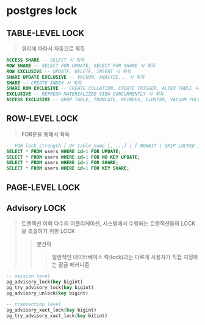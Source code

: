 # postgres lock

## TABLE-LEVEL LOCK

> 쿼리에 따라서 자동으로 획득

```sql
ACCESS SHARE -- SELECT 시 획득
ROW SHARE -- SELECT FOR UPDATE, SELECT FOR SHARE 시 획득
ROW EXCLUSIVE -- UPDATE, DELETE, INSERT 시 획득
SHARE UPDATE EXCLUSIVE -- VACUUM, ANALYZE... 시 획득
SHARE -- CREATE INDEX 시 획득
SHARE ROW EXCLUSIVE -- CREATE COLLATION, CREATE TRIGGER, ALTER TABLE 시 획득
EXCLUSIVE -- REFRESH MATERIALIZED VIEW CONCURRENTLY 시 획득
ACCESS EXCLUSIVE -- DROP TABLE, TRUNCATE, REINDEX, CLUSTER, VACUUM FULL, REFRESH MATERIALIZED VIEW... 시 획득
```

## ROW-LEVEL LOCK

> FOR문을 통해서 획득

```sql
-- FOR lock_strength [ OF table_name [, ...] ] [ NOWAIT | SKIP LOCKED ] --
SELECT * FROM users WHERE id=1 FOR UPDATE;
SELECT * FROM users WHERE id=1 FOR NO KEY UPDATE;
SELECT * FROM users WHERE id=1 FOR SHARE;
SELECT * FROM users WHERE id=1 FOR KEY SHARE;
```

## PAGE-LEVEL LOCK

## Advisory LOCK

> 트랜잭션 이외 다수의 어플리케이션, 시스템에서 수행되는 트랜잭션들의 LOCK을 조절하기 위한 LOCK
>
> > 분산락
> >
> > > 일반적인 데이터베이스 락(lock)과는 다르게 사용자가 직접 지정하는 잠금 메커니즘

```sql
-- session level
pg_advisory_lock(key bigint)
pg_try_advisory_lock(key bigint)
pg_advisory_unlock(key bigint)

-- transaction level
pg_advisory_xact_lock(key bigint)
pg_try_advisory_xact_lock(key bitint)
```
